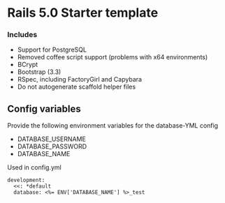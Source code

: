 # Rails 5.0 Starter template

### Includes
* Support for PostgreSQL 
* Removed coffee script support (problems with x64 environments)
* BCrypt
* Bootstrap (3.3)
* RSpec, including FactoryGirl and Capybara
* Do not autogenerate scaffold helper files

## Config variables

Provide the following environment variables for the database-YML config

* DATABASE_USERNAME
* DATABASE_PASSWORD
* DATABASE_NAME

Used in config.yml

```
development:
  <<: *default
  database: <%= ENV['DATABASE_NAME'] %>_test
```